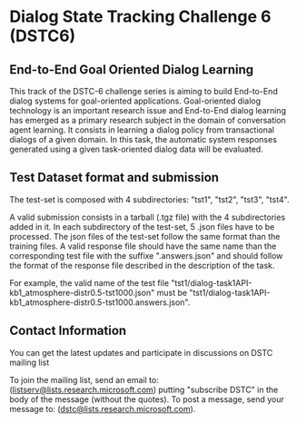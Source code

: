 # Dialog State Tracking Challenge 6 (DSTC6)

## End-to-End Goal Oriented Dialog Learning

This track of the DSTC-6 challenge series is aiming to build End-to-End dialog systems for goal-oriented applications. Goal-oriented dialog technology is an important research issue and End-to-End dialog learning has emerged as a primary research subject in the domain of conversation agent learning. It consists in learning a dialog policy from transactional dialogs of a given domain. In this task, the automatic system responses generated using a given task-oriented dialog data will be evaluated. 

## Test Dataset format and submission
The test-set is composed with 4 subdirectories: "tst1", "tst2", "tst3", "tst4". 

A valid submission consists in a tarball (.tgz file) with the 4 subdirectories added in it. In each subdirectory of the test-set, 5 .json files have to be processed. The json files of the test-set follow the same format than the training files. A valid response file should have the same name than the corresponding test file with the suffixe ".answers.json" and should follow the format of the response file described in the description of the task. 

For example, the valid name of the test file "tst1/dialog-task1API-kb1_atmosphere-distr0.5-tst1000.json" must be "tst1/dialog-task1API-kb1_atmosphere-distr0.5-tst1000.answers.json".


## Contact Information
You can get the latest updates and participate in discussions on DSTC mailing list

To join the mailing list, send an email to: (listserv@lists.research.microsoft.com)
putting "subscribe DSTC" in the body of the message (without the quotes).
To post a message, send your message to: (dstc@lists.research.microsoft.com).
